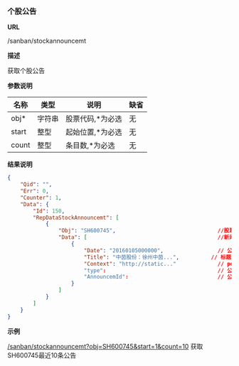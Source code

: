 
### 个股公告 

**URL**

/sanban/stockannouncemt

**描述**

获取个股公告

**参数说明**

|名称|类型|说明|缺省|
| -------- | -------- | -------- | -------- |
|obj\*|字符串|股票代码,\*为必选|无|
|start|整型|起始位置,\*为必选|无|
|count|整型|条目数,\*为必选|无|


**结果说明**

```json
{
    "Qid": "",
    "Err": 0,
    "Counter": 1,
    "Data": {
        "Id": 150,
        "RepDataStockAnnouncemt": [
            {
                "Obj": "SH600745",                                //股票代码
                "Data": [                                         //新闻数据
                    {
                        "Date": "20160105000000",                 // 公告日期
                        "Title": "中茵股份：徐州中茵...",          // 标题
                        "Context": "http://static..."             // pdf文件下载url 
                        "type":			                          // 公告类型
                        "AnnouncemId":                            // 公告唯一ID
                    }
                ]
            }
        ]
    }
}	
```

**示例**

[/sanban/stockannouncemt?obj=SH600745&start=1&count=10]($APIHOST$/sanban/stockannouncemt?obj=SH600745&start=1&count=10)
获取SH600745最近10条公告

